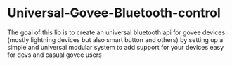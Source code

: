 # Universal-Govee-Bluetooth-control
The goal of this lib is to create an universal bluetooth api for govee devices (mostly lightning devices but also smart button and others) by setting up a simple and universal modular system to add support for your devices easy for devs and casual govee users
